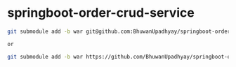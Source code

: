 # springboot-order-crud-service

```bash
git submodule add -b war git@github.com:BhuwanUpadhyay/springboot-order-crud-service.git

or

git submodule add -b war https://github.com/BhuwanUpadhyay/springboot-order-crud-service.git
```